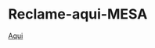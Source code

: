 # Reclame-aqui-MESA

<a target="_blank" href="https://alyssondemari.github.io/Reclame-aqui-MESA/">Aqui</a>
